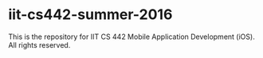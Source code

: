 # iit-cs442-summer-2016
This is the repository for IIT CS 442 Mobile Application Development (iOS). All rights reserved.
